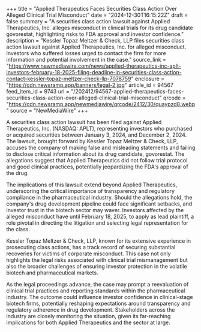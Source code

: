 +++
title = "Applied Therapeutics Faces Securities Class Action Over Alleged Clinical Trial Misconduct"
date = "2024-12-30T16:15:22Z"
draft = false
summary = "A securities class action lawsuit against Applied Therapeutics, Inc. alleges misconduct in clinical trials for its drug candidate govorestat, highlighting risks to FDA approval and investor confidence."
description = "Kessler Topaz Meltzer & Check, LLP files securities class action lawsuit against Applied Therapeutics, Inc. for alleged misconduct. Investors who suffered losses urged to contact the firm for more information and potential involvement in the case."
source_link = "https://www.newmediawire.com/news/applied-therapeutics-inc-aplt-investors-february-18-2025-filing-deadline-in-securities-class-action-contact-kessler-topaz-meltzer-check-llp-7078759"
enclosure = "https://cdn.newsramp.app/banners/legal-2.jpg"
article_id = 94567
feed_item_id = 9743
url = "/202412/94567-applied-therapeutics-faces-securities-class-action-over-alleged-clinical-trial-misconduct"
qrcode = "https://cdn.newsramp.app/newmediawire/qrcode/2412/30/quaypzd8.webp"
source = "NewMediaWire"
+++

<p>A securities class action lawsuit has been filed against Applied Therapeutics, Inc. (NASDAQ: APLT), representing investors who purchased or acquired securities between January 3, 2024, and December 2, 2024. The lawsuit, brought forward by Kessler Topaz Meltzer & Check, LLP, accuses the company of making false and misleading statements and failing to disclose critical information about its drug candidate, govorestat. The allegations suggest that Applied Therapeutics did not follow trial protocol and good clinical practices, potentially jeopardizing the FDA's approval of the drug.</p><p>The implications of this lawsuit extend beyond Applied Therapeutics, underscoring the critical importance of transparency and regulatory compliance in the pharmaceutical industry. Should the allegations hold, the company's drug development pipeline could face significant setbacks, and investor trust in the biotech sector may waver. Investors affected by the alleged misconduct have until February 18, 2025, to apply as lead plaintiff, a role pivotal in directing the litigation and selecting legal representation for the class.</p><p>Kessler Topaz Meltzer & Check, LLP, known for its extensive experience in prosecuting class actions, has a track record of securing substantial recoveries for victims of corporate misconduct. This case not only highlights the legal risks associated with clinical trial mismanagement but also the broader challenges of ensuring investor protection in the volatile biotech and pharmaceutical markets.</p><p>As the legal proceedings advance, the case may prompt a reevaluation of clinical trial practices and reporting standards within the pharmaceutical industry. The outcome could influence investor confidence in clinical-stage biotech firms, potentially reshaping expectations around transparency and regulatory adherence in drug development. Stakeholders across the industry are closely monitoring the situation, given its far-reaching implications for both Applied Therapeutics and the sector at large.</p>